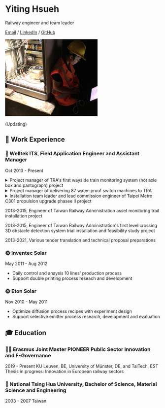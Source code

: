 # Yiting Hsueh 

Railway engineer and team leader 

[Email](mailto:alice.yiting.hsueh@gmail.com) / [LinkedIn](https://www.linkedin.com/in/yiting-hsueh/) / [GitHub](https://github.com/YTHsueh) 

<img src="pic/IMG_0579-1.jpg" width="300" height="250">

(Updating) 

## 🔩 Work Experience 

### 🚂 Welltek ITS, Field Application Engineer and Assistant Manager 
Oct 2013 - Present 
<details> 
  <summary> 
    Project manager of TRA's first wayside train monitoring system (hot axle box and pantograph) project 
  </summary>
  <p> 
    The project was awarded in 2018 and delivered in 2019. It is the first wayside train monitoring project. I had participated through the whole process from the concept development, specification discussion with the Entity, tender preparation, design and installation to warranty. 
    <img src="pic/2A1BD095-F65C-4867-BE21-D7E5DCACF84F.jpg" width="300" height="250">
  </p> 
</details>

<details>
  <summary> 
    Project manager of delivering 87 water-proof switch machines to TRA 
  </summary>
  <p>
    The project was awarded in 2018 and delivered in 2019. I had managed the contigency due to the supplier's production quality control and limited the delay to a month. 
    <img src="pic/FC44AD04-CA1C-4C8B-B115-CF959CC254D3.jpg" width="300" height="250">
  </p>
</details>

<details>
  <summary>
    Installation team leader and lead commission engineer of Taipei Metro C301 propulsion upgrade phasee II project 
   </summary>
  <p>
    The project was delivered a month ahead of schedule with the adjustment and improvement of the schedule and installation management. 
    <img src="pic/282216.jpg" width="300" height="250">
  </p>
</details>

2013-2015, Engineer of Taiwan Railway Administration asset monitoring trail installation project 

2013-2015, Engineer of Taiwan Railway Administration's first level crossing 3D obstacle detection system trial installation and feasibility study project 

2013-2021, Various tender translation and technical proposal preparations 
  
### 🌞 Inventec Solar 
May 2011 - Aug 2012 
- Daily control and anaysis 10 lines' production process 
- Support double printing process reseach and development 

### 🌞 Eton Solar 
Nov 2010 - May 2011 
- Optimize diffusion process recipes with experiment design 
- Support selective emitter process research, development and evaluation 

## 🎓 Education 

### 👩‍💼 Erasmus Joint Master PIONEER Public Sector Innovation and E-Governance
2019 - Present 
KU Leuven, BE, University of Münster, DE, and TalTech, EST 
Thesis in progress: Innovation in European railway sectors 

### 🤖 National Tsing Hua University, Bachelor of Science, Material Science and Engineering 
2003 - 2007 
Taiwan 
